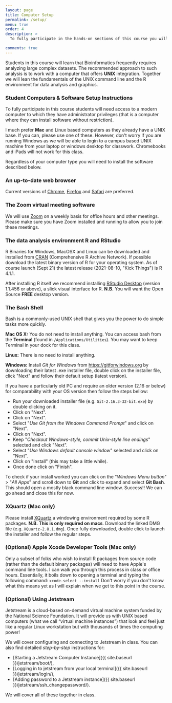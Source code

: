 ```yaml
---
layout: page
title: Computer Setup 
permalink: /setup/
menu: true
order: 4
description: > 
  To fully participate in the hands-on sections of this course you will need access to the software described below on your **own laptop**. Note that you may need Administrator privileges/permissions to install some of these.

comments: true
---
```


Students in this course will learn that Bioinformatics frequently requires analyzing large complex datasets. The recommended approach to such analysis is to work with a computer that offers **UNIX** integration. Together we will lean the fundamentals of the UNIX command line and the R environment for data analysis and graphics.


### Student Computers & Software Setup Instructions
To fully participate in this course students will need access to a modern computer to which they have administrator privileges (that is a computer where they can install software without restriction).  

I much prefer **Mac** and Linux based computers as they already have a UNIX base.  If you can, please use one of these.  However, don't worry if you are running Windows as we will be able to login to a campus based UNIX machine from your laptop or windows desktop for classwork. Chromebooks and iPads will not work for this class.

Regardless of your computer type you will need to install the software described below.

### An up-to-date **web browser** 
Current versions of [Chrome](https://www.google.com/chrome/), [Firefox](http://www.mozilla.org/firefox/) and [Safari](Safari) are preferred.

### The Zoom virtual meeting software  
We will use [Zoom](https://ucsd.zoom.us) on a weekly basis for office hours and other meetings. Please make sure you have Zoom installed and running to allow you to join these meetings.   

### The data analysis environment **R** and **RStudio**
R Binaries for Windows, MacOSX and Linux can be downloaded and installed from [CRAN](http://cran.r-project.org/index.html) (Comprehensive R Archive Network). If possible download the latest binary version of R for your operating system. As of course launch (Sept 21) the latest release (2021-08-10, "Kick Things") is R 4.1.1.

After installing R itself we recommend installing [RStudio Desktop](https://www.rstudio.com/products/rstudio/download/#download) (version 1.1.456 or above), a slick visual interface for R. **N.B.** You will want the Open Source **FREE** desktop version.



### The Bash Shell
Bash is a commonly-used UNIX shell that gives you the power to do simple tasks more quickly.

**Mac OS X:** You do not need to install anything. You can access bash from the **Terminal** (found in `/Applications/Utilities`). You may want to keep Terminal in your dock for this class.

**Linux:** There is no need to install anything.

**Windows:** Install *Git for Windows* from <https://gitforwindows.org> by downloading their latest .exe installer file, double click on the installer file, click "Next" and follow their default setup (latest version).  

If you have a particularly old PC and require an older version (2.16 or below) for comparability with your OS version then follow the steps bellow:
- Run your downloaded installer file (e.g. `Git-2.16.3-32-bit.exe`) by double clicking on it.
- Click on "Next".
- Click on "Next".
- Select "*Use Git from the Windows Command Prompt*" and click on "Next".
- Click on "Next".
- Keep "*Checkout Windows-style, commit Unix-style line endings*" selected and click "Next".
- Select "*Use Windows default console window*" selected and click on "Next".
- Click on "Install" (this may take a little while).
- Once done click on "Finish".

To check if your install worked you can click on the "*Windows Menu button*" > "*All Apps*" and scroll down to **Git** and click to expand and select **Git Bash**. This should open a mostly black command line window. Success!! We can go ahead and close this for now.    

### XQuartz (Mac only)
Please install [XQuartz](https://www.xquartz.org) a windowing environment required by some R packages. **N.B. This is only required on macs**. Download the linked DMG file (e.g. `XQuartz-2.8.1.dmg`). Once fully downloaded, double click to launch the installer and follow the regular steps.


### (Optional) Apple Xcode Developer Tools (Mac only)
Only a subset of folks who wish to install R packages from source code (rather than the default binary packages) will need to have Apple's command line tools. I can walk you through this process in class or office hours. Essentially, it boils down to opening a terminal and typing the following command: `xcode-select --install`  Don't worry if you don't know what this means yet as I will explain when we get to this point in the course. 



<!-- 
### Text Editor
When you're writing code, it's nice to have a text editor that is optimized for writing code, with features like automatic color-coding of key words. The default text editor on Mac OS X and Linux is usually set to Vim, which is not famous for being intuitive. if you accidentally find yourself stuck in it, try typing the **escape key**, followed by **:q!** (colon, lower-case 'q', exclamation mark), then hitting Return to return to the shell. Nano is a basic editor and the default that we will use during this course. 


**Mac OS X:** nano should be pre-installed.

**Linux:** nano should be pre-installed.

**Windows:** Nano can be installed as a plugin to mobaxterm (see above). First start mobaxterm and then in the mobaxterm terminal type: `mobapt` Pressing Return will bring up a panel listing available additions. Please select **nano** by clicking on its entry and then the “Install/Update” button.
 --> 

### (Optional) Using Jetstream

Jetstream is a cloud-based on-demand virtual machine system funded by the National Science Foundation. It will provide us with UNIX based computers (what we call “virtual machine instances”) that look and feel just like a regular Linux workstation but with thousands of times the computing power!  

We will cover configuring and connecting to Jetstream in class. You can also find detailed *step-by-step* instructions for:

 - [Starting a Jetstream Computer Instance]({{ site.baseurl }}/jetstream/boot/),
 - [Logging in to jetstream from your local terminal]({{ site.baseurl }}/jetstream/login/),
 - [Adding password to a Jetstream instance]({{ site.baseurl }}/jetstream/ssh_changepassword/). 

We will cover all of these together in class.  

<!--- Still to complete...
### Why this class

### The semi-flipped classroom
-->
